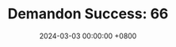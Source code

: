 ---
title: "Demandon Success: 66"
date: 2024-03-03 00:00:00 +0800
categories: [Blogging]
tag: [Blogging]
image: https://pbs.twimg.com/media/GHK0ElfW8AA0uku?format=jpg&name=large
---